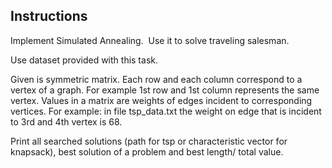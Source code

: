 ## Instructions

Implement Simulated Annealing. 
Use it to solve  traveling salesman.

Use dataset provided with this task. 

Given is symmetric matrix. Each row and each column correspond to a vertex of a graph. For example 1st row and 1st column represents the same vertex. Values in a matrix are weights of edges incident to corresponding vertices. For example: in file tsp_data.txt the weight on edge that is incident to 3rd and 4th vertex is 68.  

Print all searched solutions (path for tsp or characteristic vector for knapsack), best solution of a problem and best length/ total value.
